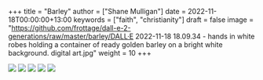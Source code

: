 +++
title = "Barley"
author = ["Shane Mulligan"]
date = 2022-11-18T00:00:00+13:00
keywords = ["faith", "christianity"]
draft = false
image = "https://github.com/frottage/dall-e-2-generations/raw/master/barley/DALL·E 2022-11-18 18.09.34 - hands in white robes holding a container of ready golden barley on a bright white background. digital art.jpg"
weight = 10
+++

![](https://github.com/frottage/dall-e-2-generations/raw/master/barley/DALL%C2%B7E%202022-11-18%2018.09.34%20-%20hands%20in%20white%20robes%20holding%20a%20container%20of%20ready%20golden%20barley%20on%20a%20bright%20white%20background.%20digital%20art.jpg)
![](https://github.com/frottage/dall-e-2-generations/raw/master/barley/DALL%C2%B7E%202022-11-18%2018.09.58%20-%20hands%20in%20white%20robes%20holding%20a%20container%20of%20ready%20golden%20barley%20on%20a%20bright%20white%20background.%20digital%20art.jpg)
![](https://github.com/frottage/dall-e-2-generations/raw/master/barley/DALL%C2%B7E%202022-11-18%2018.10.26%20-%20hands%20in%20white%20robes%20holding%20a%20container%20of%20ready%20golden%20barley%20on%20a%20bright%20white%20background.%20digital%20art.jpg)
![](https://github.com/frottage/dall-e-2-generations/raw/master/barley/DALL%C2%B7E%202022-11-18%2018.10.32%20-%20hands%20in%20white%20robes%20holding%20a%20container%20of%20ready%20golden%20barley%20on%20a%20bright%20white%20background.%20digital%20art.jpg)
![](https://github.com/frottage/dall-e-2-generations/raw/master/barley/DALL%C2%B7E%202022-11-18%2018.11.07%20-%20hands%20in%20white%20robes%20holding%20a%20container%20of%20ready%20golden%20barley%20on%20a%20bright%20white%20background.%20digital%20art.jpg)